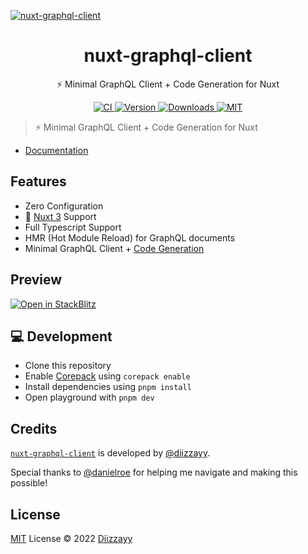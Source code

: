 [![nuxt-graphql-client](./docs/public/cover.png)](https://nuxt-graphql-client.web.app)

<h1 align="center">nuxt-graphql-client</h1>

<p align="center">⚡️ Minimal GraphQL Client + Code Generation for Nuxt</p>

<p align="center">
  <a href="https://github.com/diizzayy/nuxt-graphql-client/actions?query=branch%3Amain+event%3Apush">
    <img alt="CI" src="https://github.com/diizzayy/nuxt-graphql-client/actions/workflows/ci.yml/badge.svg?branch=main"/>
  </a>
  
  <a href="https://npmjs.com/package/nuxt-graphql-client">
      <img alt="Version" src="https://img.shields.io/npm/v/nuxt-graphql-client?color=blue&style=flat-square"/>
  </a>
  
  <a href="https://npmjs.com/package/nuxt-graphql-client">
      <img alt="Downloads" src="https://img.shields.io/npm/dt/nuxt-graphql-client?color=blue&style=flat-square"/>
  </a>
  
  <a href="https://opensource.org/licenses/MIT">
      <img alt="MIT" src="https://img.shields.io/badge/License-MIT-blue.svg?style=flat-square"/>
  </a>
</p>

> ⚡️ Minimal GraphQL Client + Code Generation for Nuxt

- [Documentation](https://nuxt-graphql-client.web.app)

## Features

- Zero Configuration
- 🚀 [Nuxt 3](https://v3.nuxtjs.org) Support
- Full Typescript Support
- HMR (Hot Module Reload) for GraphQL documents
- Minimal GraphQL Client + [Code Generation](https://www.graphql-code-generator.com/)

## Preview

[![Open in StackBlitz](https://developer.stackblitz.com/img/open_in_stackblitz.svg)](https://stackblitz.com/edit/nuxt-graphql)

## 💻 Development

- Clone this repository
- Enable [Corepack](https://github.com/nodejs/corepack) using `corepack enable`
- Install dependencies using `pnpm install`
- Open playground with `pnpm dev`

## Credits

[`nuxt-graphql-client`](#nuxt-graphql-client) is developed by [@diizzayy](https://github.com/diizzayy).

Special thanks to [@danielroe](https://github.com/danielroe) for helping me navigate and making this possible!

## License

[MIT](./LICENSE) License © 2022 [Diizzayy](https://github.com/diizzayy)
